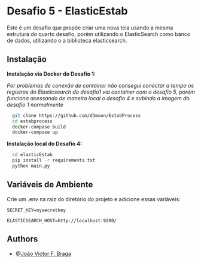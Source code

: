 
# Desafio 5 - ElasticEstab

Este é um desafio que propõe criar uma nova tela usando a mesma estrutura do quarto desafio, porém utilizando o ElasticSearch como banco de dados, utilizando o a biblioteca elasticsearch.

## Instalação


**Instalação via Docker do Desafio 1:**


*Por problemas de conexão de container não consegui conectar a tempo os registros do Elasticsearch do desafio1 via container com o desafio 5, porém funciona acessando de maneira local o desafio 4 e subindo a imagem do desafio 1 normalmente*

```bash
  git clone https://github.com/d3moon/EstabProcess
  cd estabprocess
  docker-compose build
  docker-compose up
```


**Instalação local do Desafio 4:**

```bash
  cd elasticEstab
  pip install -r requirements.txt
  python main.py
```


## Variáveis de Ambiente

Crie um .env na raiz do diretório do projeto e adicione essas variáveis:

``SECRET_KEY=mysecretkey``

``ELASTICSEARCH_HOST=http://localhost:9200/`` 


    
## Authors

- [@João Victor F. Braga](https://www.linkedin.com/in/d3moon)


